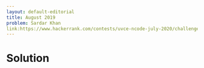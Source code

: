 ```yaml
---
layout: default-editorial
title: August 2019
problem: Sardar Khan
link:https://www.hackerrank.com/contests/uvce-ncode-july-2020/challenges/bunches-of-balloon
---
```

# Solution
